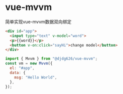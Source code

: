# vue-mvvm

简单实现vue-mvvm数据双向绑定

```html
<div id="app">
  <input type="text" v-model="word">
  <p>{{word}}</p>
  <button v-on:click="sayHi">change model</button>
</div>
```

```js
import { Mvvm } from "@djdg626/vue-mvvm";
const vm = new Mvvm({
  el: "#app",
  data: {
    msg: "Hello World",
  },
});
```